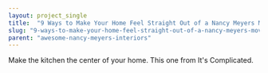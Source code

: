 ```yaml
---
layout: project_single
title:  "9 Ways to Make Your Home Feel Straight Out of a Nancy Meyers Movie"
slug: "9-ways-to-make-your-home-feel-straight-out-of-a-nancy-meyers-movie"
parent: "awesome-nancy-meyers-interiors"
---
```

Make the kitchen the center of your home. This one from It's Complicated.